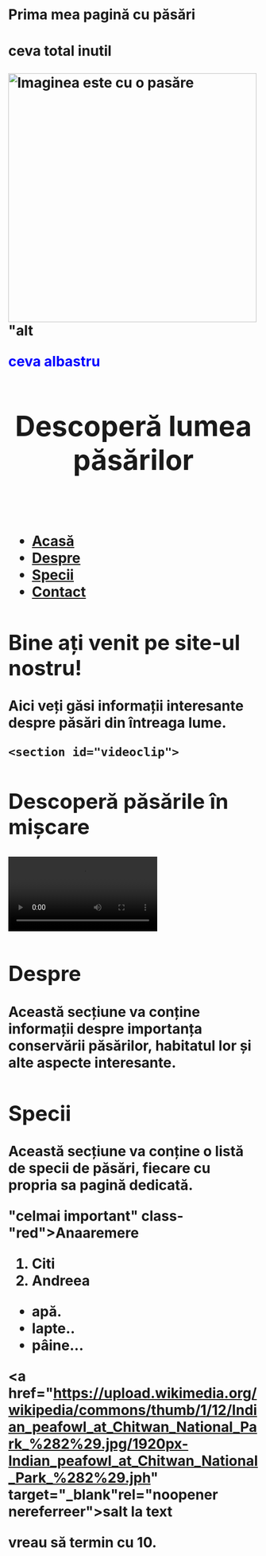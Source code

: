 <!DOCTYPE html>
<html lang="ro">
<head>
    <meta charset="UTF-8">
    <meta name="viewport" content="width=device-width, initial-scale=1.0">
    <title>Document</title>
    </head>
    <style>
    .red
     color:red
    #celMai important{
    .red{color:red; }
    color: rgb(o, 225, 0);
    .shorty{ display:flex;
    flex-direction: row;
    justify-content:center;
    align-items;center;
    width;250px;
    height:250px}
    .diva{background-color:pink;}
    .cointainer{  display: flex;
    flex-direction;row;
    }
    </style>
    <body>
    <h1>Prima mea pagină cu păsări<h1>
    <p class"red"> ceva total inutil</p>
    <img src="https://upload.wikimedia.org/wikipedia/commons/thumb/b/b5/Stork-billed_kingfisher_at_Chitwan_National_Park_%282%29.jpg/1920px-Stork-billed_kingfisher_at_Chitwan_National_Park_%282%29.jpg "alt="Imaginea este cu o pasăre
    "height="500">
    "alt<p
    style="color:blue; "height="500">ceva albastru</p>
</head>
<body>
</head>
<body>
<header>
 <div class="container">
  <h1>Descoperă lumea păsărilor</h1>
  </div>
 </header>
 <nav>
   <div class="container">
    <ul>
  <li><a href="index.html">Acasă</a></li>
  <li><a href="despre.html">Despre</a></li>
  <li><a href="specii.html">Specii</a></li>
  <li><a href="contact.html">Contact</a></li>
 </ul>
    </div>
 </nav>
 <section id="banner">
  <div class="container">
  <h2>Bine ați venit pe site-ul nostru!</h2>
  <p>Aici veți găsi informații interesante despre păsări din întreaga lume.</p>
 <div>
    </section>
    
    <section id="videoclip">
 <div class="container">
  <h2>Descoperă păsările în mișcare</h2>
  <video controls>
 <source src="video/pasari.mp4" type="video/mp4">
 <source src="video/pasari.webm" type="video/webm">
</video>
</div>
</section>
<section id="despre">
<div class="container">
  <h2>Despre</h2>
 <p>Această secțiune va conține informații despre importanța conservării păsărilor, habitatul lor și alte aspecte interesante.</p>
 </div>
 </section>
<section id="specii">
<div class="container">
  <h2>Specii</h2>
<p>Această secțiune va conține o listă de specii de păsări, fiecare cu propria sa pagină dedicată.</p>
 </div>
</section>
<p id=>"celmai important"
class-"red">Anaaremere</p>
<ol>
<li>Citi</li>
<li>Andreea</li>
</ol>
<ul>
<li>apă.</li>
<li>lapte..</li>
<li>pâine...</li>
</ul>

<a href="https://upload.wikimedia.org/wikipedia/commons/thumb/1/12/Indian_peafowl_at_Chitwan_National_Park_%282%29.jpg/1920px-Indian_peafowl_at_Chitwan_National_Park_%282%29.jph"
target="_blank"rel="noopener nereferreer">salt la text</a>
<div class="container">
<div class="shorty" id="primul>
<p>Cine nu a trecut. </p>
</div>
<div class="shorty diva">
<p> vreau să termin cu 10.</p>
</div>
</div>
</body>
</html>




